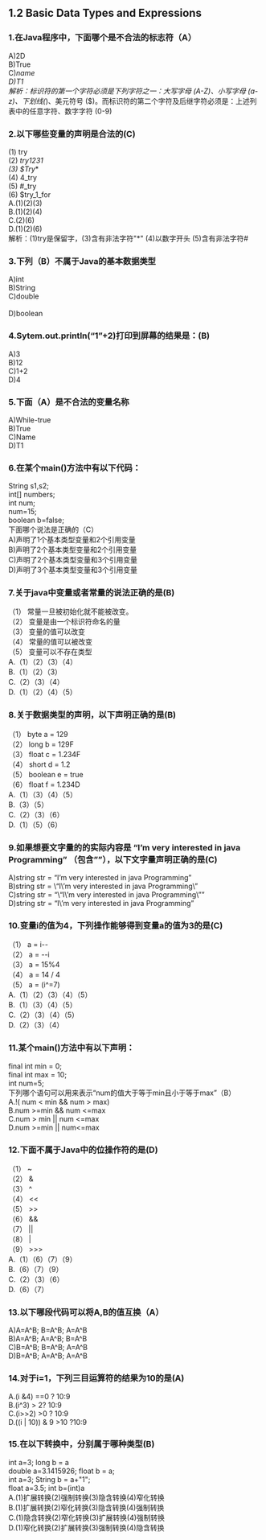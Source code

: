 ## 1.2 Basic Data Types and Expressions
### 1.在Java程序中，下面哪个是不合法的标志符（A）</br>
A)2D   </br>
B)True  </br>
C)_name  </br>
D)T1</br>
解析：标识符的第一个字符必须是下列字符之一：大写字母 (A-Z)、小写字母 (a-z)、下划线(_)、美元符号 ($)。而标识符的第二个字符及后继字符必须是：上述列表中的任意字符、数字字符 (0-9)</br>

### 2.以下哪些变量的声明是合法的(C)</br>
(1)	try</br>
(2)	_try1231</br>
(3)	$Try_\*</br>
(4)	4_try</br>
(5)	#_try</br>
(6)	$try_1_for</br>
A.(1)(2)(3) </br>
B.(1)(2)(4) </br>
C.(2)(6) </br>
D.(1)(2)(6)</br>
解析：(1)try是保留字，(3)含有非法字符"*" (4)以数字开头 (5)含有非法字符#

### 3.下列（B）不属于Java的基本数据类型</br>
A)int   </br>
B)String  </br>
C)double </br>  
D)boolean</br>

### 4.Sytem.out.println(“1”+2)打印到屏幕的结果是：(B)</br>
A)3   </br>
B)12  </br>
C)1+2 </br> 
D)4</br>

### 5.下面（A）是不合法的变量名称</br>
A)While-true  </br>
B)True   </br>
C)Name  </br>
D)T1</br>

### 6.在某个main()方法中有以下代码：</br>
String s1,s2;</br>
int[] numbers;</br>
int num;</br>
num=15;</br>
boolean b=false;</br>
下面哪个说法是正确的（C）</br>
A)声明了1个基本类型变量和2个引用变量</br> 
B)声明了2个基本类型变量和2个引用变量 </br>
C)声明了2个基本类型变量和3个引用变量 </br>
D)声明了3个基本类型变量和3个引用变量</br>

### 7.关于java中变量或者常量的说法正确的是(B)</br>
（1）	常量一旦被初始化就不能被改变。</br>
（2）	变量是由一个标识符命名的量</br>
（3）	变量的值可以改变</br>
（4）	常量的值可以被改变</br>
（5）	变量可以不存在类型</br>
A.（1）（2）（3）（4） </br>
B.（1）（2）（3） </br>
C.（2）（3）（4） </br>
D.（1）（2）（4）（5）</br>

### 8.关于数据类型的声明，以下声明正确的是(B)</br>
（1）	byte a = 129</br>
（2）	long b = 129F</br>
（3）	float c = 1.234F</br>
（4）	short d = 1.2</br>
（5）	boolean e = true</br>
（6）	float f = 1.234D</br>
A.（1）（3）（4）（5） </br>
B.（3）（5） </br>
C.（2）（3）（6） </br>
D.（1）（5）（6）</br>

### 9.如果想要文字量的的实际内容是 “I’m very interested in java Programming” （包含””），以下文字量声明正确的是(C)</br>
A)string str = “I’m very interested in java Programming” </br>
B)string str = \“I\’m very interested in java Programming\” </br>
C)string str = “\“I\’m very interested in java Programming\”” </br>
D)string str = “I\’m very interested in java Programming”</br>

### 10.变量i的值为4，下列操作能够得到变量a的值为3的是(C)</br>
（1）	a = i--</br>
（2）	a = --i</br>
（3）	a = 15%4</br>
（4）	a = 14 / 4</br>
（5）	a = (i^=7)</br>
A.（1）（2）（3）（4）（5）</br> 
B.（1）（3）（4）（5） </br>
C.（2）（3）（4）（5） </br>
D.（2）（3）（4）</br>

### 11.某个main()方法中有以下声明：</br>
final int min = 0;</br>
final int max = 10;</br>
int num=5;</br>
下列哪个语句可以用来表示“num的值大于等于min且小于等于max”（B）</br>
A.!( num < min && num > max) </br>
B.num >=min && num <=max </br>
C.num > min || num <=max </br>
D.num >=min || num<=max</br>

### 12.下面不属于Java中的位操作符的是(D)</br>
（1）	~</br>
（2）	&</br>
（3）	^</br>
（4）	<<</br>
（5）	>></br>
（6）	&&</br>
（7）	||</br>
（8）	|</br>
（9）	>>></br>
A.（1）（6）（7）（9）</br> 
B.（6）（7）（9） </br>
C.（2）（3）（6） </br>
D.（6）（7）</br>

### 13.以下哪段代码可以将A,B的值互换（A）</br>
A)A=A^B; B=A^B; A=A^B </br>
B)A=A^B; A=A^B; B=A^B </br>
C)B=A^B; B=A^B; A=A^B </br>
D)B=A^B; A=A^B; A=A^B</br>

### 14.对于i=1，下列三目运算符的结果为10的是(A)</br>
A.(i &4) ==0 ? 10:9 </br>
B.(i^3) > 2? 10:9 </br>
C.(i>>2) >0 ? 10:9 </br>
D.((i | 10)) & 9 >10 ?10:9</br>

### 15.在以下转换中，分别属于哪种类型(B)</br>
int a=3; long b = a </br>
double a=3.1415926; float b = a;</br> 
int a=3; String b = a+"1";</br> 
float a=3.5; int b=(int)a </br>
A.(1)扩展转换(2)强制转换(3)隐含转换(4)窄化转换</br> 
B.(1)扩展转换(2)窄化转换(3)隐含转换(4)强制转换 </br>
C.(1)隐含转换(2)窄化转换(3)扩展转换(4)强制转换 </br>
D.(1)窄化转换(2)扩展转换(3)强制转换(4)隐含转换</br>
